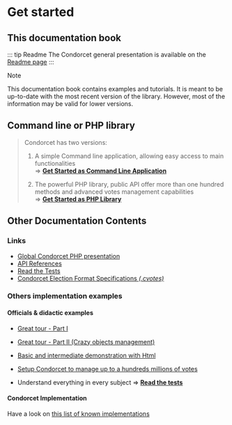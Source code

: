 # Get started

## This documentation book
::: tip Readme
The Condorcet general presentation is available on the [Readme page](https://github.com/julien-boudry/Condorcet/blob/master/README.md)
:::

> [!NOTE]
> This documentation book contains examples and tutorials.
It is meant to be up-to-date with the most recent version of the library. However, most of the information may be valid for lower versions.

## Command line or PHP library

> Condorcet has two versions:
> 1. A simple Command line application, allowing easy access to main functionalities  
> => [**Get Started as Command Line Application**](/book/2.AsCommandLineApplication/1.Installation.md)  
>
>
> 2. The powerful PHP library, public API offer more than one hundred methods and advanced votes management capabilities  
>=> [**Get Started as PHP Library**](/book/3.AsPhpLibrary/1.Installation.md)



## Other Documentation Contents

  ### Links

  * [Global Condorcet PHP presentation](https://github.com/julien-boudry/Condorcet/blob/master/README.md)
  * [API References](/api-reference/Index)
  * [Read the Tests](https://github.com/julien-boudry/Condorcet/tree/master/Tests)
  * [Condorcet Election Format Specifications _(.cvotes)_](https://github.com/CondorcetVote/CondorcetElectionFormat/blob/main/README.md)


### Others implementation examples

#### Officials & didactic examples

  * [Great tour - Part I](https://github.com/julien-boudry/Condorcet/blob/master/Examples/1.%20Overview.php)
  * [Great tour - Part II (Crazy objects management)](https://github.com/julien-boudry/Condorcet/blob/master/Examples/2.%20AdvancedObjectManagement.php)
  * [Basic and intermediate demonstration with Html](https://github.com/julien-boudry/Condorcet/tree/master/Examples/Examples-with-html)

  * [Setup Condorcet to manage up to a hundreds millions of votes](https://github.com/julien-boudry/Condorcet/blob/master/Examples/Specifics_Examples/use_large_election_external_database_drivers.php)

  * Understand everything in every subject => [**Read the tests**](https://github.com/julien-boudry/Condorcet/tree/master/Tests)

#### Condorcet Implementation
Have a look on [this list of known implementations](https://github.com/julien-boudry/Condorcet/discussions/categories/your-condorcet-projects)
